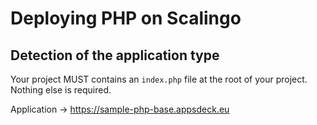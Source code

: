 # Deploying PHP on Scalingo

## Detection of the application type

Your project MUST contains an `index.php` file at the root of your
project. Nothing else is required.

Application → https://sample-php-base.appsdeck.eu
